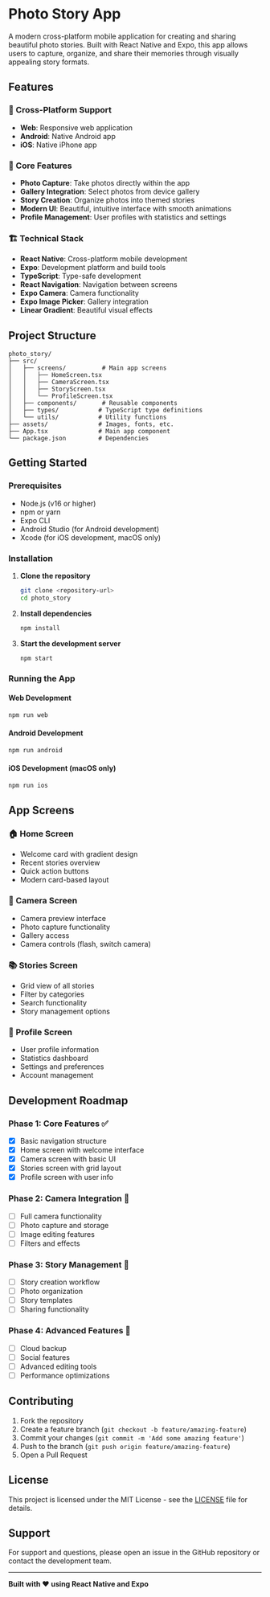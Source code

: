 # Photo Story App

A modern cross-platform mobile application for creating and sharing beautiful photo stories. Built with React Native and Expo, this app allows users to capture, organize, and share their memories through visually appealing story formats.

## Features

### 📱 Cross-Platform Support
- **Web**: Responsive web application
- **Android**: Native Android app
- **iOS**: Native iPhone app

### 🎨 Core Features
- **Photo Capture**: Take photos directly within the app
- **Gallery Integration**: Select photos from device gallery
- **Story Creation**: Organize photos into themed stories
- **Modern UI**: Beautiful, intuitive interface with smooth animations
- **Profile Management**: User profiles with statistics and settings

### 🏗️ Technical Stack
- **React Native**: Cross-platform mobile development
- **Expo**: Development platform and build tools
- **TypeScript**: Type-safe development
- **React Navigation**: Navigation between screens
- **Expo Camera**: Camera functionality
- **Expo Image Picker**: Gallery integration
- **Linear Gradient**: Beautiful visual effects

## Project Structure

```
photo_story/
├── src/
│   ├── screens/          # Main app screens
│   │   ├── HomeScreen.tsx
│   │   ├── CameraScreen.tsx
│   │   ├── StoryScreen.tsx
│   │   └── ProfileScreen.tsx
│   ├── components/       # Reusable components
│   ├── types/           # TypeScript type definitions
│   └── utils/           # Utility functions
├── assets/              # Images, fonts, etc.
├── App.tsx              # Main app component
└── package.json         # Dependencies
```

## Getting Started

### Prerequisites
- Node.js (v16 or higher)
- npm or yarn
- Expo CLI
- Android Studio (for Android development)
- Xcode (for iOS development, macOS only)

### Installation

1. **Clone the repository**
   ```bash
   git clone <repository-url>
   cd photo_story
   ```

2. **Install dependencies**
   ```bash
   npm install
   ```

3. **Start the development server**
   ```bash
   npm start
   ```

### Running the App

#### Web Development
```bash
npm run web
```

#### Android Development
```bash
npm run android
```

#### iOS Development (macOS only)
```bash
npm run ios
```

## App Screens

### 🏠 Home Screen
- Welcome card with gradient design
- Recent stories overview
- Quick action buttons
- Modern card-based layout

### 📸 Camera Screen
- Camera preview interface
- Photo capture functionality
- Gallery access
- Camera controls (flash, switch camera)

### 📚 Stories Screen
- Grid view of all stories
- Filter by categories
- Search functionality
- Story management options

### 👤 Profile Screen
- User profile information
- Statistics dashboard
- Settings and preferences
- Account management

## Development Roadmap

### Phase 1: Core Features ✅
- [x] Basic navigation structure
- [x] Home screen with welcome interface
- [x] Camera screen with basic UI
- [x] Stories screen with grid layout
- [x] Profile screen with user info

### Phase 2: Camera Integration 🔄
- [ ] Full camera functionality
- [ ] Photo capture and storage
- [ ] Image editing features
- [ ] Filters and effects

### Phase 3: Story Management 🔄
- [ ] Story creation workflow
- [ ] Photo organization
- [ ] Story templates
- [ ] Sharing functionality

### Phase 4: Advanced Features 🔄
- [ ] Cloud backup
- [ ] Social features
- [ ] Advanced editing tools
- [ ] Performance optimizations

## Contributing

1. Fork the repository
2. Create a feature branch (`git checkout -b feature/amazing-feature`)
3. Commit your changes (`git commit -m 'Add some amazing feature'`)
4. Push to the branch (`git push origin feature/amazing-feature`)
5. Open a Pull Request

## License

This project is licensed under the MIT License - see the [LICENSE](LICENSE) file for details.

## Support

For support and questions, please open an issue in the GitHub repository or contact the development team.

---

**Built with ❤️ using React Native and Expo** 